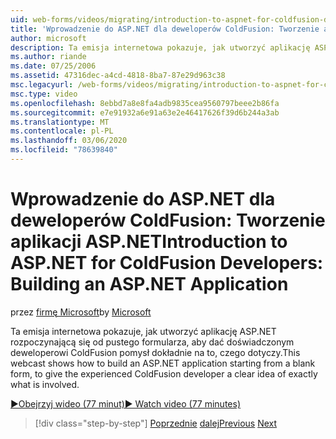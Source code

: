 ```yaml
---
uid: web-forms/videos/migrating/introduction-to-aspnet-for-coldfusion-developers-building-an-aspnet-application
title: 'Wprowadzenie do ASP.NET dla deweloperów ColdFusion: Tworzenie aplikacji ASP.NET | Microsoft Docs'
author: microsoft
description: Ta emisja internetowa pokazuje, jak utworzyć aplikację ASP.NET rozpoczynającą się od pustego formularza, aby dać doświadczonym deweloperowi ColdFusion pomysł dokładnie na to, co...
ms.author: riande
ms.date: 07/25/2006
ms.assetid: 47316dec-a4cd-4818-8ba7-87e29d963c38
msc.legacyurl: /web-forms/videos/migrating/introduction-to-aspnet-for-coldfusion-developers-building-an-aspnet-application
msc.type: video
ms.openlocfilehash: 8ebbd7a8e8fa4adb9835cea9560797beee2b86fa
ms.sourcegitcommit: e7e91932a6e91a63e2e46417626f39d6b244a3ab
ms.translationtype: MT
ms.contentlocale: pl-PL
ms.lasthandoff: 03/06/2020
ms.locfileid: "78639840"
---
```

# <a name="introduction-to-aspnet-for-coldfusion-developers-building-an-aspnet-application"></a><span data-ttu-id="0e3e7-103">Wprowadzenie do ASP.NET dla deweloperów ColdFusion: Tworzenie aplikacji ASP.NET</span><span class="sxs-lookup"><span data-stu-id="0e3e7-103">Introduction to ASP.NET for ColdFusion Developers: Building an ASP.NET Application</span></span>

<span data-ttu-id="0e3e7-104">przez [firmę Microsoft](https://github.com/microsoft)</span><span class="sxs-lookup"><span data-stu-id="0e3e7-104">by [Microsoft](https://github.com/microsoft)</span></span>

<span data-ttu-id="0e3e7-105">Ta emisja internetowa pokazuje, jak utworzyć aplikację ASP.NET rozpoczynającą się od pustego formularza, aby dać doświadczonym deweloperowi ColdFusion pomysł dokładnie na to, czego dotyczy.</span><span class="sxs-lookup"><span data-stu-id="0e3e7-105">This webcast shows how to build an ASP.NET application starting from a blank form, to give the experienced ColdFusion developer a clear idea of exactly what is involved.</span></span>

[<span data-ttu-id="0e3e7-106">&#9654;Obejrzyj wideo (77 minut)</span><span class="sxs-lookup"><span data-stu-id="0e3e7-106">&#9654; Watch video (77 minutes)</span></span>](https://channel9.msdn.com/Blogs/ASP-NET-Site-Videos/introduction-to-aspnet-for-coldfusion-developers-building-an-aspnet-application)

> [!div class="step-by-step"]
> <span data-ttu-id="0e3e7-107">[Poprzednie](intro-to-aspnet-for-coldfusion-developers-adding-aspnet-to-your-repertoire.md)
> [dalej](interop-between-php-and-the-windows-platform.md)</span><span class="sxs-lookup"><span data-stu-id="0e3e7-107">[Previous](intro-to-aspnet-for-coldfusion-developers-adding-aspnet-to-your-repertoire.md)
[Next](interop-between-php-and-the-windows-platform.md)</span></span>
